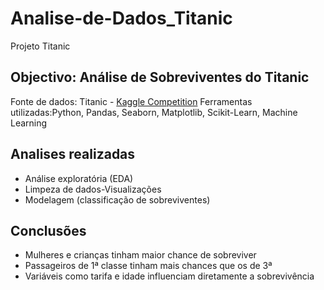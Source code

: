 # Analise-de-Dados_Titanic
 Projeto Titanic
## Objectivo: Análise de Sobreviventes do Titanic

Fonte de dados: Titanic - [Kaggle Competition](https://www.kaggle.com/c/titanic)
Ferramentas utilizadas:Python, Pandas, Seaborn, Matplotlib, Scikit-Learn, Machine Learning
## Analises realizadas

- Análise exploratória (EDA)
- Limpeza de dados-Visualizações
- Modelagem (classificação de sobreviventes)

## Conclusões

- Mulheres e crianças tinham maior chance de sobreviver
- Passageiros de 1ª classe tinham mais chances que os de 3ª
- Variáveis como tarifa e idade influenciam diretamente a sobrevivência
